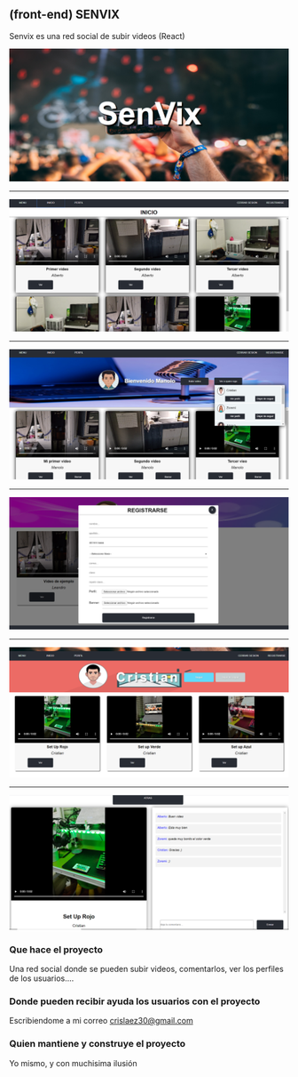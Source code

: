 
## (front-end) SENVIX

Senvix es una red social de subir videos (React)

<img src="https://github.com/crislaez/Fornt_End_Senvix/blob/master/src/img/foto_proyecto.PNG" />
<hr>
<img src="https://github.com/crislaez/Fornt_End_Senvix/blob/master/src/img/foto_proyecto_2.PNG" />
<hr>
<img src="https://github.com/crislaez/Fornt_End_Senvix/blob/master/src/img/foto_proyecto_3.PNG" />
<hr>
<img src="https://github.com/crislaez/Fornt_End_Senvix/blob/master/src/img/foto_proyecto_4.PNG" />
<hr>
<img src="https://github.com/crislaez/Fornt_End_Senvix/blob/master/src/img/foto_proyecto_5.PNG" />
<hr>
<img src="https://github.com/crislaez/Fornt_End_Senvix/blob/master/src/img/foto_proyecto_6.PNG" />

### Que hace el proyecto

Una red social donde se pueden subir videos, comentarlos, ver los perfiles de los usuarios....
 
### Donde pueden recibir ayuda los usuarios con el proyecto
 
Escribiendome a mi correo crislaez30@gmail.com

### Quien mantiene y construye el proyecto

Yo mismo, y con muchisima ilusión

